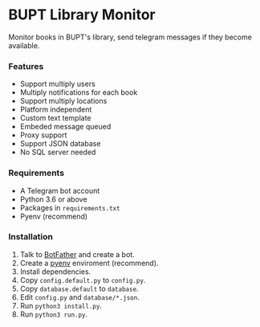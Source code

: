 # BUPT Library Monitor

Monitor books in BUPT's library, send telegram messages if they become available.

### Features
 - Support multiply users
 - Multiply notifications for each book
 - Support multiply locations
 - Platform independent
 - Custom text template
 - Embeded message queued
 - Proxy support
 - Support JSON database
 - No SQL server needed

### Requirements
 - A Telegram bot account
 - Python 3.6 or above
 - Packages in `requirements.txt`
 - Pyenv (recommend)

### Installation
1. Talk to [BotFather](https://telegram.me/BotFather) and create a bot.
1. Create a [pyenv](https://github.com/pyenv/pyenv) enviroment (recommend).
1. Install dependencies.
1. Copy `config.default.py` to `config.py`.
1. Copy `database.default` to `database`.
1. Edit `config.py` and `database/*.json`.
1. Run `python3 install.py`.
1. Run `python3 run.py`.
